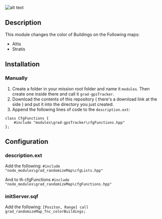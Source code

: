 ![alt text](https://imgur.com/V2xXenb.png)

## Description
This module changes the color of Buildings on the Following maps:
- Altis 
- Stratis

## Installation
### Manually
1. Create a folder in your mission root folder and name it `modules`. Then create one inside there and call it `grad-gpsTracker`.
2. Download the contents of this repository ( there's a download link at the side ) and put it into the directory you just created.
3. Append the following lines of code to the `description.ext`:

```sqf
class CfgFunctions {
    #include "modules\grad-gpsTracker\cfgFunctions.hpp"
};
```

## Configuration

### description.ext

Add the following:
```#include "node_modules\grad_randomizeMap\cfgLists.hpp"```

And to th cfgFunctions
```#include "node_modules\grad_randomizeMap\cfgFunctions.hpp"```

### initServer.sqf
Add the following:
```[Positon, Range] call grad_randomizeMap_fnc_colorBuildings;```
